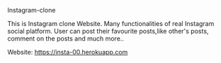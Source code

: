 Instagram-clone

This is Instagram clone Website. 
Many functionalities of real Instagram social platform.
User can post their favourite posts,like other's posts, comment on the posts and much more..



Website: https://insta-00.herokuapp.com



